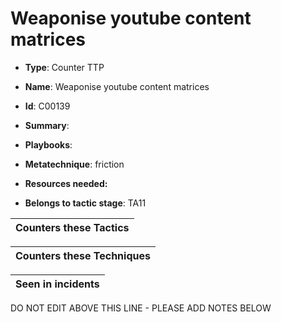 # Weaponise youtube content matrices

* **Type**: Counter TTP

* **Name**: Weaponise youtube content matrices

* **Id**: C00139

* **Summary**: 

* **Playbooks**: 

* **Metatechnique**: friction

* **Resources needed:** 

* **Belongs to tactic stage**: TA11


| Counters these Tactics |
| ---------------------- |



| Counters these Techniques |
| ------------------------- |



| Seen in incidents |
| ----------------- |


DO NOT EDIT ABOVE THIS LINE - PLEASE ADD NOTES BELOW